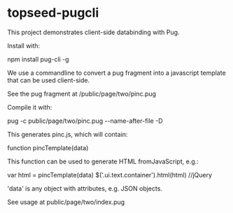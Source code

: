 # topseed-pugcli
This project demonstrates client-side databinding with Pug.

Install with:

npm install pug-cli -g

We use a commandline to convert a pug fragment into a javascript template
that can be used client-side.

See the pug fragment at /public/page/two/pinc.pug

Compile it with:

pug -c public/page/two/pinc.pug --name-after-file  -D

This generates pinc.js, which will contain:

function pincTemplate(data)

This function can be used to generate HTML fromJavaScript, e.g.:

var html = pincTemplate(data)
$('.ui.text.container').html(html)  //jQuery

'data' is any object with attributes, e.g. JSON objects.

See usage at public/page/two/index.pug
